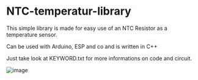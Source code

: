# NTC-temperatur-library

This simple library is made for easy use of an NTC Resistor as a temperature sensor.

Can be used with Arduino, ESP and co and is written in C++

Just take look at KEYWORD.txt for more informations on code and circuit.


![image](https://user-images.githubusercontent.com/61111586/145259225-563ad0d8-308a-4d89-a64f-2f65b0e055a6.png)
